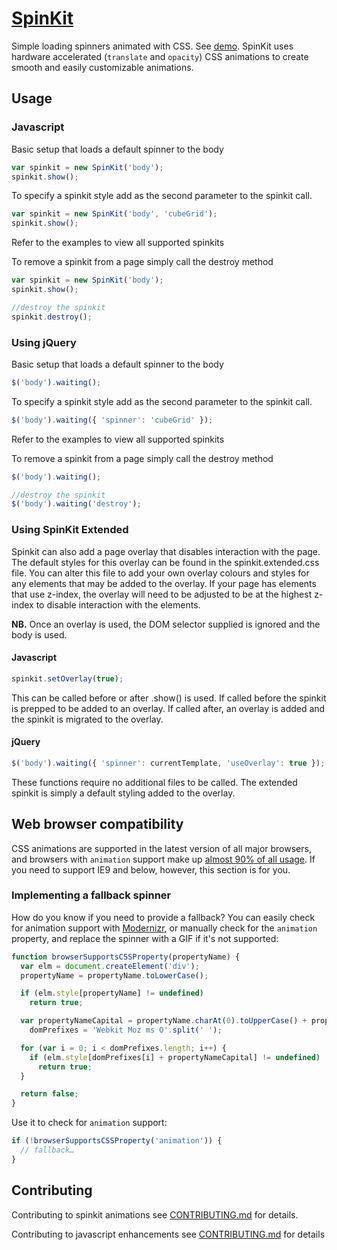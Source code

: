 # [SpinKit](http://tobiasahlin.com/spinkit/)

Simple loading spinners animated with CSS. See [demo](http://tobiasahlin.com/spinkit/). SpinKit uses hardware accelerated (`translate` and `opacity`) CSS animations to create smooth and easily customizable animations. 

## Usage
### Javascript
Basic setup that loads a default spinner to the body
```javascript
var spinkit = new SpinKit('body');
spinkit.show();
```

To specify a spinkit style add as the second parameter to the spinkit call.
```javascript
var spinkit = new SpinKit('body', 'cubeGrid');
spinkit.show();
```
Refer to the examples to view all supported spinkits

To remove a spinkit from a page simply call the destroy method
```javascript
var spinkit = new SpinKit('body');
spinkit.show();

//destroy the spinkit
spinkit.destroy();
```

### Using jQuery
Basic setup that loads a default spinner to the body
```javascript
$('body').waiting();
```

To specify a spinkit style add as the second parameter to the spinkit call.
```javascript
$('body').waiting({ 'spinner': 'cubeGrid' });
```
Refer to the examples to view all supported spinkits

To remove a spinkit from a page simply call the destroy method
```javascript
$('body').waiting();

//destroy the spinkit
$('body').waiting('destroy');
```

### Using SpinKit Extended
Spinkit can also add a page overlay that disables interaction with the page. The default styles for this overlay can be found in the spinkit.extended.css file. You can alter this file to add your own overlay colours and styles for any elements that may be added to the overlay.
If your page has elements that use z-index, the overlay will need to be adjusted to be at the highest z-index to disable interaction with the elements.

**NB.** Once an overlay is used, the DOM selector supplied is ignored and the body is used.

#### Javascript
```javascript
spinkit.setOverlay(true);
```
This can be called before or after .show() is used. If called before the spinkit is prepped to be added to an overlay. If called after, an overlay is added and the spinkit is migrated to the overlay.

#### jQuery
```javascript
$('body').waiting({ 'spinner': currentTemplate, 'useOverlay': true });
```

These functions require no additional files to be called. The extended spinkit is simply a default styling added to the overlay.

## Web browser compatibility

CSS animations are supported in the latest version of all major browsers, and browsers with `animation` support make up [almost 90% of all usage](http://caniuse.com/#feat=css-animation). If you need to support IE9 and below, however, this section is for you.

### Implementing a fallback spinner

How do you know if you need to provide a fallback? You can easily check for animation support with [Modernizr](http://modernizr.com), or manually check for the `animation` property, and replace the spinner with a GIF if it's not supported:

```javascript
function browserSupportsCSSProperty(propertyName) {
  var elm = document.createElement('div');
  propertyName = propertyName.toLowerCase();

  if (elm.style[propertyName] != undefined)
    return true;

  var propertyNameCapital = propertyName.charAt(0).toUpperCase() + propertyName.substr(1),
    domPrefixes = 'Webkit Moz ms O'.split(' ');

  for (var i = 0; i < domPrefixes.length; i++) {
    if (elm.style[domPrefixes[i] + propertyNameCapital] != undefined)
      return true;
  }

  return false;
}
```

Use it to check for `animation` support:

```javascript
if (!browserSupportsCSSProperty('animation')) {
  // fallback…
}
```

## Contributing

Contributing to spinkit animations see [CONTRIBUTING.md](https://github.com/tobiasahlin/SpinKit/blob/master/CONTRIBUTING.md) for details.

Contributing to javascript enhancements see [CONTRIBUTING.md](https://github.com/cr1x56/SpinKit/blob/master/CONTRIBUTING.md) for details